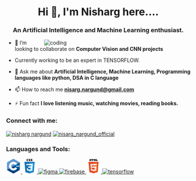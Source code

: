 <h1 align="center">Hi 👋, I'm Nisharg here....</h1>
<h3 align="center">An Artificial Intelligence and Machine Learning enthusiast.</h3>

<img align="right" alt="coding" width="400" src="https://user-images.githubusercontent.com/80333086/223655256-effaa1ab-0f7d-4389-93b5-ca37975689c1.png">

- 👯 I’m looking to collaborate on **Computer Vision and CNN projects**

- Currently working to be an expert in TENSORFLOW.

- 💬 Ask me about **Artificial Intelligence, Machine Learning, Programming languages like python, DSA in C language**

- 📫 How to reach me **nisarg.nargund@gmail.com**

- ⚡ Fun fact **I love listening music, watching movies, reading books.**

<h3 align="left">Connect with me:</h3>
<p align="left">
<a href="https://www.linkedin.com/in/nisharg-nargund-6bb385255/" target="blank"><img align="center" src="https://raw.githubusercontent.com/rahuldkjain/github-profile-readme-generator/master/src/images/icons/Social/linked-in-alt.svg" alt="nisharg nargund" height="30" width="40" /></a>
<a href="https://instagram.com/nisarg_nargund_official" target="blank"><img align="center" src="https://raw.githubusercontent.com/rahuldkjain/github-profile-readme-generator/master/src/images/icons/Social/instagram.svg" alt="nisarg_nargund_official" height="30" width="40" /></a>
</p>

<h3 align="left">Languages and Tools:</h3>
<p align="left"> <a href="https://www.w3schools.com/cpp/" target="_blank" rel="noreferrer"> <img src="https://raw.githubusercontent.com/devicons/devicon/master/icons/cplusplus/cplusplus-original.svg" alt="cplusplus" width="40" height="40"/> </a> <a href="https://www.w3schools.com/css/" target="_blank" rel="noreferrer"> <img src="https://raw.githubusercontent.com/devicons/devicon/master/icons/css3/css3-original-wordmark.svg" alt="css3" width="40" height="40"/> </a> <a href="https://www.figma.com/" target="_blank" rel="noreferrer"> <img src="https://www.vectorlogo.zone/logos/figma/figma-icon.svg" alt="figma" width="40" height="40"/> </a> <a href="https://firebase.google.com/" target="_blank" rel="noreferrer"> <img src="https://www.vectorlogo.zone/logos/firebase/firebase-icon.svg" alt="firebase" width="40" height="40"/> </a> <a href="https://www.w3.org/html/" target="_blank" rel="noreferrer"> <img src="https://raw.githubusercontent.com/devicons/devicon/master/icons/html5/html5-original-wordmark.svg" alt="html5" width="40" height="40"/> </a> <a href="https://www.tensorflow.org" target="_blank" rel="noreferrer"> <img src="https://www.vectorlogo.zone/logos/tensorflow/tensorflow-icon.svg" alt="tensorflow" width="40" height="40"/> </a> </p>
